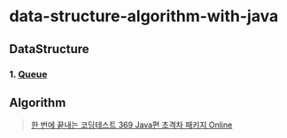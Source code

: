 # data-structure-algorithm-with-java

## DataStructure

### 1. [Queue]()

## Algorithm

> [한 번에 끝내는 코딩테스트 369 Java편 초격차 패키지 Online](https://fastcampus.co.kr/dev_online_codingtest)